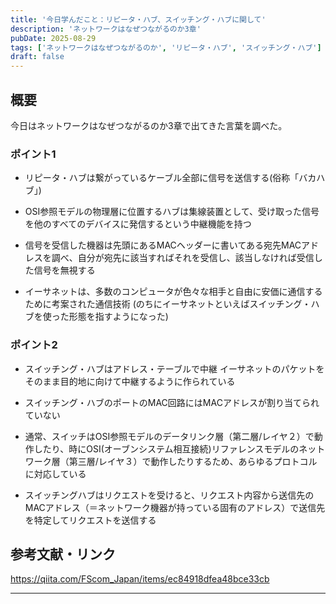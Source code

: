 ```yaml
---
title: '今日学んだこと：リピータ・ハブ、スイッチング・ハブに関して'
description: 'ネットワークはなぜつながるのか3章'
pubDate: 2025-08-29
tags: ['ネットワークはなぜつながるのか', 'リピータ・ハブ', 'スイッチング・ハブ']
draft: false
---
```


## 概要

今日はネットワークはなぜつながるのか3章で出てきた言葉を調べた。


### ポイント1

- リピータ・ハブは繋がっているケーブル全部に信号を送信する(俗称「バカハブ」)

- OSI参照モデルの物理層に位置するハブは集線装置として、受け取った信号を他のすべてのデバイスに発信するという中継機能を持つ

- 信号を受信した機器は先頭にあるMACヘッダーに書いてある宛先MACアドレスを調べ、自分が宛先に該当すればそれを受信し、該当しなければ受信した信号を無視する

- イーサネットは、多数のコンピュータが色々な相手と自由に安価に通信するために考案された通信技術
(のちにイーサネットといえばスイッチング・ハブを使った形態を指すようになった)

### ポイント2

- スイッチング・ハブはアドレス・テーブルで中継
イーサネットのパケットをそのまま目的地に向けて中継するように作られている

- スイッチング・ハブのポートのMAC回路にはMACアドレスが割り当てられていない

- 通常、スイッチはOSI参照モデルのデータリンク層（第二層/レイヤ２）で動作したり、時にOSI(オーブンシステム相互接続)リファレンスモデルのネットワーク層（第三層/レイヤ３）で動作したりするため、あらゆるプロトコルに対応している

- スイッチングハブはリクエストを受けると、リクエスト内容から送信先のMACアドレス（＝ネットワーク機器が持っている固有のアドレス）で送信先を特定してリクエストを送信する

## 参考文献・リンク

https://qiita.com/FScom_Japan/items/ec84918dfea48bce33cb

---